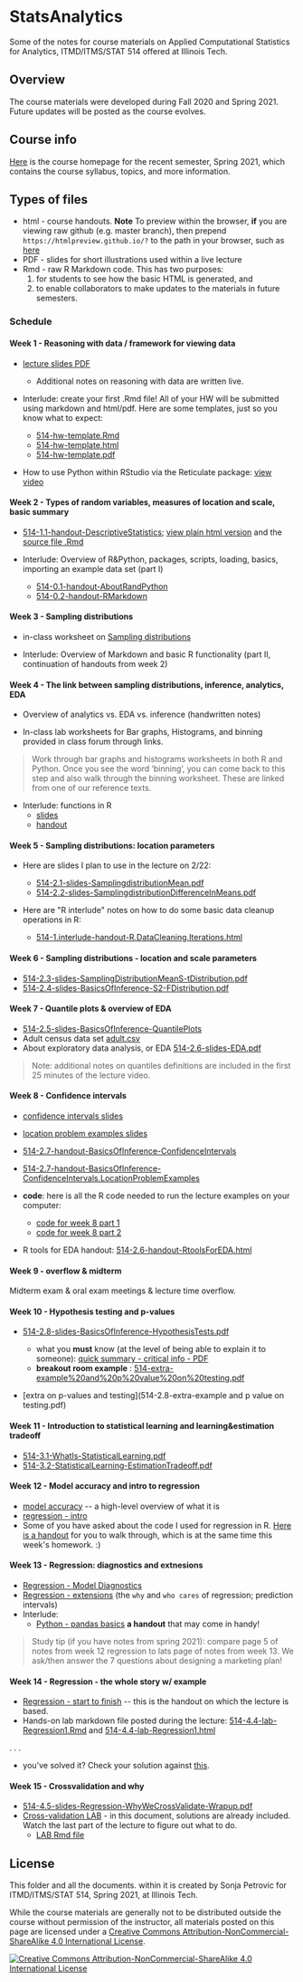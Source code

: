 # StatsAnalytics
Some of the notes for course materials on Applied Computational Statistics for Analytics, ITMD/ITMS/STAT 514 offered at Illinois Tech.

## Overview
The course materials were developed during Fall 2020 and Spring 2021. Future updates will be posted as the course evolves. 

## Course info
[Here](https://www.sonjapetrovicstats.com/teaching/514sp21) is the course homepage for the recent semester, Spring 2021, which contains the course syllabus, topics, and more information. 

## Types of files

* html - course handouts. **Note** To preview within the browser, **if** you are viewing raw github (e.g. master branch), then  prepend `https://htmlpreview.github.io/?` to the path in your browser, such as [here](https://htmlpreview.github.io/?https://github.com/Sondzus/StatsAnalytics/blob/master/514-1.1-handout-DescriptiveStatistics.html) 
* PDF - slides for short illustrations used within a live lecture
* Rmd - raw R Markdown code. This has two purposes: 
	1) for students to see how the basic HTML is generated, and 
	2) to enable collaborators to make updates to the materials in future semesters. 



### Schedule 

#### Week 1 - Reasoning with data / framework for viewing data 

* [lecture slides PDF](514-slides-day1-welcome.pdf)
    * Additional notes on reasoning with data are written live. 
* Interlude: create your first .Rmd file!   All of your HW will be submitted using markdown and html/pdf. Here are some templates, just so you know what to expect:
    * [514-hw-template.Rmd](514-hw-template.Rmd)
    * [514-hw-template.html](514-hw-template.html)
    * [514-hw-template.pdf](514-hw-template.pdf)

* How to use Python within RStudio via the Reticulate package: [view video](https://drive.google.com/file/d/1_pbx5jKmjlEslbSk2XQ6hOVzwn6_ePHM/view?usp=sharing) 

#### Week 2  - Types of random variables, measures of location and scale, basic summary 

* [514-1.1-handout-DescriptiveStatistics](514-1.1-handout-DescriptiveStatistics.html); [view plain html version](514-1.1-handout-DescriptiveStatistics-plainMarkdown.html) and the [source file .Rmd](514-1.1-handout-DescriptiveStatistics-plainMarkdown.Rmd)
		
- Interlude: Overview of R&Python, packages, scripts, loading, basics, importing an example data set (part I)

    * [514-0.1-handout-AboutRandPython](514-0.1-handout-AboutRandPython.html)
    * [514-0.2-handout-RMarkdown](514-0.2-handout-RMarkdown.html) 



#### Week 3 - Sampling distributions 

* in-class worksheet on [Sampling distributions](514-1.2-handout-SamplingDistributions.html)

- Interlude: Overview of Markdown and basic R functionality (part II, continuation of handouts from week 2)





#### Week 4 - The link between sampling distributions, inference, analytics, EDA 

* Overview of analytics vs. EDA vs. inference (handwritten notes) 

<!-- for Yuhan: [notes](https://drive.google.com/file/d/1HPrBbAhFzFR5jXG898Yu9fg7P58CWtKT/view?usp=sharing) --> 

* In-class lab worksheets for Bar graphs, Histograms, and binning provided in class forum through links. 

> Work through bar graphs and histograms worksheets in both R and Python. Once you see the word ‘binning’, you can come back to this step and also walk through the binning worksheet. These are linked from one of our reference texts. 


<!-- for Yuhan: can be found in the links on the HW3 file in #48 on campuswire. --> 

- Interlude: functions in R
    * [slides](514-1.interlude-slides-R.functions.pdf)
    * [handout](514-1.interlude-handout-R.functions.html)


#### Week 5 - Sampling distributions: location parameters 

* Here are slides I plan to use in the lecture on 2/22: 

    * [514-2.1-slides-SamplingdistributionMean.pdf](514-2.2-slides-SamplingdistributionMean.pdf)
    * [514-2.2-slides-SamplingdistributionDifferenceInMeans.pdf](514-2.2-slides-SamplingdistributionDifferenceInMeans.pdf)
    
* Here are "R interlude" notes on how to do some basic data cleanup operations in R: 

    * [514-1.interlude-handout-R.DataCleaning.Iterations.html](514-1.interlude-handout-R.DataCleaning.Iterations.html)


#### Week 6 - Sampling distributions - location and scale parameters 

* [514-2.3-slides-SamplingDistributionMeanS-tDistribution.pdf](514-2.3-slides-SamplingDistributionMeanS-tDistribution.pdf)
* [514-2.4-slides-BasicsOfInference-S2-FDistribution.pdf](514-2.4-slides-BasicsOfInference-S2-FDistribution.pdf)



#### Week 7 - Quantile plots & overview of EDA

* [514-2.5-slides-BasicsOfInference-QuantilePlots](514-2.5-slides-BasicsOfInference-QuantilePlots.pdf)
* Adult census data set [adult.csv](https://campuspro-uploads.s3.us-west-2.amazonaws.com/961e3137-b34e-4ebe-923b-11b0195d78ce/b9a55571-2ed2-48ab-9f9d-2d93f748ca27/adult.csv)
* About exploratory data analysis, or EDA [514-2.6-slides-EDA.pdf](514-2.6-slides-EDA.pdf)

> Note: additional notes on quantiles definitions are included in the first 25 minutes of the lecture video. 


#### Week 8 - Confidence intervals 

* [confidence intervals slides](514-2.7-slides-BasicsOfInference-ConfidenceIntervals.pdf)
* [location problem examples slides](514-2.7-slides-BasicsOfInference-ConfidenceIntervals.LocationProblemExamples.pdf)

* [514-2.7-handout-BasicsOfInference-ConfidenceIntervals](514-2.7-handout-BasicsOfInference-ConfidenceIntervals.html)
* [514-2.7-handout-BasicsOfInference-ConfidenceIntervals.LocationProblemExamples](514-2.7-handout-BasicsOfInference-ConfidenceIntervals.LocationProblemExamples.html)

* **code**:  here is all the  R code needed to run the lecture examples on your computer: 
    * [code for week 8 part 1](wk8code-1.Rmd)
    * [code for week 8 part 2](wk8code-2.Rmd)


* R tools for EDA handout: [514-2.6-handout-RtoolsForEDA.html](https://htmlpreview.github.io/?https://github.com/Sondzus/StatsAnalytics/blob/master/514-2.6-handout-RtoolsForEDA.html)



#### Week 9 - overflow & midterm

Midterm exam  & oral exam meetings & lecture time overflow. 


#### Week 10 - Hypothesis testing and p-values

* [514-2.8-slides-BasicsOfInference-HypothesisTests.pdf](514-2.8-slides-BasicsOfInference-HypothesisTests.pdf)
     * what you **must** know (at the level of being able to explain it to someone): [quick summary - critical info - PDF](https://drive.google.com/file/d/1F77lkjIn7gtrYi3lq8pscqV9wI0dgNTu/view?usp=sharing)
   * **breakout room example** : [514-extra-example%20and%20p%20value%20on%20testing.pdf](https://campuspro-uploads.s3.us-west-2.amazonaws.com/961e3137-b34e-4ebe-923b-11b0195d78ce/960501d7-3337-4f32-a3a7-7085716465fa/514-extra-example%20and%20p%20value%20on%20testing.pdf)

* [extra on p-values and testing](514-2.8-extra-example and p value on testing.pdf)


#### Week 11 - Introduction to statistical learning  and learning&estimation tradeoff

* [514-3.1-WhatIs-StatisticalLearning.pdf](514-3.1-WhatIs-StatisticalLearning.pdf)
* [514-3.2-StatisticalLearning-EstimationTradeoff.pdf](514-3.2-StatisticalLearning-EstimationTradeoff.pdf)



#### Week 12 - Model accuracy and intro to regression 

* [model accuracy](514-3.3-StatisticalLearning-ModelAccuracyEtc.pdf) -- a high-level overview of what it is 
* [regression - intro](514-4.1-Regression-Intro.pdf)
* Some of you have asked about the code I used for regression in R. [Here is a handout](514-4.2-handout-Regression-HandsOn.html) for you to walk through, which is at the same time this week's homework. :) 



#### Week 13  - Regression: diagnostics and extnesions 

* [Regression - Model Diagnostics](514-4.2-slides-Regression-ModelDiagnostics.pdf)
* [Regression - extensions](514-4.3-slides-Regression-Extensions.pdf) (the `why` and `who cares` of regression; prediction intervals)
* Interlude: 
    * [Python - pandas basics](514-handout-Python-Pandas-Basics.html) **a handout** that may come in handy! 

> Study tip (if you have notes from spring 2021): compare page 5 of notes from week 12 regression to lats page of notes from week 13. We ask/then answer the 7 questions about designing a marketing plan!  


#### Week 14 - Regression - the whole story w/ example 

* [Regression - start to finish](514-4.4-handout-RegressionWihtExamples.html)  -- this is the handout on which the lecture is based. 
* Hands-on lab markdown file  posted during the lecture: [514-4.4-lab-Regression1.Rmd](514-4.4-lab-Regression1.Rmd) and [514-4.4-lab-Regression1.html](514-4.4-lab-Regression1.html) 

.
.
.
* you've solved it? Check your solution against [this](514-4.4-lab-Regression1-Solution.Rmd). 



#### Week 15 - Crossvalidation and why 

* [514-4.5-slides-Regression-WhyWeCrossValidate-Wrapup.pdf](514-4.5-slides-Regression-WhyWeCrossValidate-Wrapup.pdf)
* [Cross-validation LAB](514-4.5-lab-ValidationCrossvalidationR-WithSolutions.html) - in this document, solutions are already included. Watch the last part of the lecture to figure out what to do. 
    * [LAB Rmd file](514-4.5-lab-ValidationCrossvalidationR-WithSolutions-shared.Rmd)





## License
This folder and all the documents. within it  is created by Sonja Petrovic for ITMD/ITMS/STAT 514, Spring 2021, at Illinois Tech. 

While the course materials are generally not to be distributed outside the course without permission of the instructor, all materials posted on this page are licensed under a [Creative Commons Attribution-NonCommercial-ShareAlike 4.0 International License](https://creativecommons.org/licenses/by-nc-sa/4.0/).


[![Creative Commons Attribution-NonCommercial-ShareAlike 4.0 International License][image]][hyperlink]

  [hyperlink]: https://creativecommons.org/licenses/by-nc-sa/4.0/
  [image]: https://i.creativecommons.org/l/by-nc-sa/4.0/88x31.png
    
